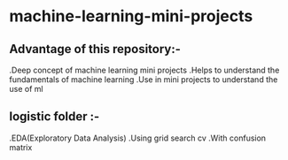# machine-learning-mini-projects
## Advantage of this repository:-
 .Deep concept of machine learning mini projects
 .Helps to understand the fundamentals of machine learning 
 .Use in mini projects to understand the use of ml
## logistic folder :- 
 .EDA(Exploratory Data Analysis)
 .Using grid search cv
 .With confusion matrix
